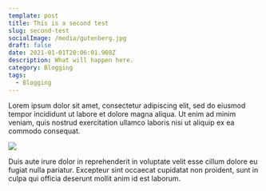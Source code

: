 ```yaml
---
template: post
title: This is a second test
slug: second-test
socialImage: /media/gutenberg.jpg
draft: false
date: 2021-01-01T20:06:01.908Z
description: What will happen here.
category: Blogging
tags:
  - Blogging
---
```

Lorem ipsum dolor sit amet, consectetur adipiscing elit, sed do eiusmod tempor incididunt ut labore et dolore magna aliqua. Ut enim ad minim veniam, quis nostrud exercitation ullamco laboris nisi ut aliquip ex ea commodo consequat. 

![](/media/dennis_wedding.jpg)

Duis aute irure dolor in reprehenderit in voluptate velit esse cillum dolore eu fugiat nulla pariatur. Excepteur sint occaecat cupidatat non proident, sunt in culpa qui officia deserunt mollit anim id est laborum.